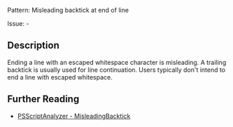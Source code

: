 Pattern: Misleading backtick at end of line

Issue: -

## Description

Ending a line with an escaped whitespace character is misleading. A trailing backtick is usually used for line continuation. Users typically don't intend to end a line with escaped whitespace.

## Further Reading

* [PSScriptAnalyzer - MisleadingBacktick](https://github.com/PowerShell/PSScriptAnalyzer/tree/master/docs/Rules/MisleadingBacktick.md)